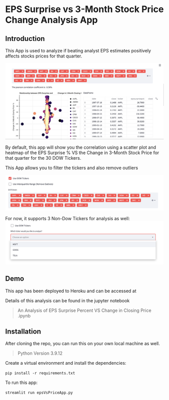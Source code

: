 # EPS Surprise vs 3-Month Stock Price Change Analysis App

## Introduction
This App is used to analyze if beating analyst EPS estimates positively affects stocks prices for that quarter.

![alt text](./images/Screenshot%202022-06-05%20at%201.22.58%20PM.png)

By default, this app will show you the correlation using a scatter plot and heatmap of the EPS Surprise % VS the Change in 3-Month Stock Price for that quarter for the 30 DOW Tickers. 

This App allows you to filter the tickers and also remove outliers 

![alt text](./images/Screenshot%202022-06-05%20at%201.27.20%20PM.png)

For now, it supports 3 Non-Dow Tickers for analysis as well: 
![alt text](./images/Screenshot%202022-06-05%20at%201.30.11%20PM.png)

## Demo
This app has been deployed to Heroku and can be accessed at

Details of this analysis can be found in the jupyter notebook

> An Analysis of EPS Surprise Percent VS Change in Closing Price .ipynb

## Installation
After cloning the repo, you can run this on your own local machine as well. 

> Python Version 3.9.12

Create a virtual environment and install the dependencies:

`pip install -r requirements.txt`

To run this app:

`streamlit run epsVsPriceApp.py`

